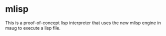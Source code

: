 # mlisp

This is a proof-of-concept lisp interpreter that uses the new mlisp engine in maug to execute a lisp file.

